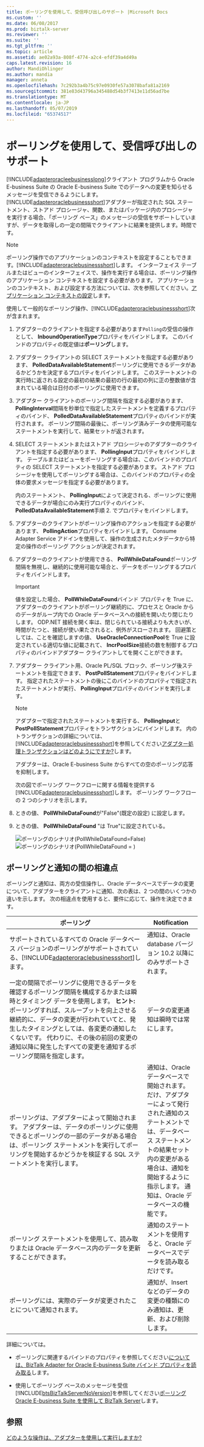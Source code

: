 ```yaml
---
title: ポーリングを使用して、受信呼び出しのサポート |Microsoft Docs
ms.custom: ''
ms.date: 06/08/2017
ms.prod: biztalk-server
ms.reviewer: ''
ms.suite: ''
ms.tgt_pltfrm: ''
ms.topic: article
ms.assetid: ae02a93a-808f-4774-a2c4-efdf39a4d49a
caps.latest.revision: 16
author: MandiOhlinger
ms.author: mandia
manager: anneta
ms.openlocfilehash: 7c292b3a4b75c97e0930fe57a3078bafa81a2169
ms.sourcegitcommit: 381e83d43796a345488d54b3f7413e11d56ad7be
ms.translationtype: MT
ms.contentlocale: ja-JP
ms.lasthandoff: 05/07/2019
ms.locfileid: "65374517"
---
```

# <a name="support-for-inbound-calls-using-polling"></a>ポーリングを使用して、受信呼び出しのサポート
[!INCLUDE[adapteroracleebusinesslong](../../includes/adapteroracleebusinesslong-md.md)]クライアント プログラムから Oracle E-business Suite の Oracle E-business Suite でのデータへの変更を知らせるメッセージを受信できるようにします。 [!INCLUDE[adapteroraclebusinessshort](../../includes/adapteroraclebusinessshort-md.md)]アダプターが指定された SQL ステートメント、ストアド プロシージャ、関数、またはパッケージ内のプロシージャを実行する場合、「ポーリング ベース」のメッセージの受信をサポートしていますが、データを取得しの一定の間隔でクライアントに結果を提供します。時間です。  

> [!NOTE]
>  ポーリング操作でのアプリケーションのコンテキストを設定することもできます。[!INCLUDE[adapteroraclebusinessshort](../../includes/adapteroraclebusinessshort-md.md)]します。 インターフェイス テーブルまたはビューのインターフェイスで、操作を実行する場合は、ポーリング操作のアプリケーション コンテキストを設定する必要があります。 アプリケーションのコンテキスト、および設定する方法については、次を参照してください。[アプリケーション コンテキストの設定](../../adapters-and-accelerators/adapter-oracle-ebs/set-application-context.md)します。  

 使用して一般的なポーリング操作、[!INCLUDE[adapteroraclebusinessshort](../../includes/adapteroraclebusinessshort-md.md)]次が含まれます。  

1. アダプターのクライアントを指定する必要があります`Polling`の受信の操作として、 **InboundOperationType**プロパティをバインドします。 このバインドのプロパティの既定値は**ポーリング**します。  

2. アダプター クライアントの SELECT ステートメントを指定する必要があります、 **PolledDataAvailableStatement**ポーリングに使用できるデータがあるかどうかを決定するプロパティをバインドします。 このステートメントの実行時に返される設定の最初の結果の最初の行の最初の列に正の整数値が含まれている場合は日付のポーリングに使用できます。  

3. アダプター クライアントのポーリング間隔を指定する必要があります、 **PollingInterval**間隔を秒単位で指定したステートメントを定義するプロパティのバインド、 **PolledDataAvailableStatement**プロパティのバインドが実行されます。 ポーリング間隔の最後に、ポーリング済みデータの使用可能なステートメントを実行して、結果セットが返されます。  

4. SELECT ステートメントまたはストアド プロシージャのアダプターのクライアントを指定する必要があります、 **PollingInput**プロパティをバインドします。 テーブルまたはビューをポーリングする場合は、このバインドのプロパティの SELECT ステートメントを指定する必要があります。 ストアド プロシージャを使用してポーリングする場合は、このバインドのプロパティの全体の要求メッセージを指定する必要があります。  

    内のステートメント、 **PollingInput**によって決定される、ポーリングに使用できるデータが場合にのみ実行プロパティのバインド、 **PolledDataAvailableStatement**手順 2. でプロパティをバインドします。  

5. アダプターのクライアントがポーリング操作のアクションを指定する必要があります、 **PollingAction**プロパティをバインドします。 Consume Adapter Service アドインを使用して、操作の生成されたメタデータから特定の操作のポーリング アクションが決定されます。  

6. アダプターのクライアントが使用できる、 **PollWhileDataFound**ポーリング間隔を無視し、継続的に使用可能な場合と、データをポーリングするプロパティをバインドします。  

   > [!IMPORTANT]
   >  値を設定した場合、 **PollWhileDataFound**バインド プロパティを True に、アダプターのクライアントがポーリング継続的に、プロセスと Oracle からのデータがループ内での Oracle データベースへの接続を開いたり閉じたりします。 ODP.NET 接続を開く率は、閉じられている接続よりも大きいが、時間がたつと、接続が使い果たされると、例外がスローされます。 回避策としては、ことを確認しますの値、 **UseOracleConnectionPool**を True に設定されている適切な値に記載されて、 **IncrPoolSize**接続の数を制御するプロパティのバインドアダプター クライアントしてを開くことができます。  

7. アダプター クライアント用、Oracle PL/SQL ブロック、ポーリング後ステートメントを指定できます、 **PostPollStatement**プロパティをバインドします。 指定されたステートメントの後にこのバインドのプロパティで指定されたステートメントが実行、 **PollingInput**プロパティのバインドを実行します。  

   > [!NOTE]
   >  アダプターで指定されたステートメントを実行する、 **PollingInput**と**PostPollStatement**プロパティをトランザクションにバインドします。 内のトランザクションの詳細については、[!INCLUDE[adapteroraclebusinessshort](../../includes/adapteroraclebusinessshort-md.md)]を参照してください[アダプター処理トランザクションはどのようにですか?](https://msdn.microsoft.com/library/dd788428.aspx)します。  

   アダプターは、Oracle E-business Suite からすべての空のポーリング応答を抑制します。  

   次の図でポーリング ワークフローに関する情報を提供する[!INCLUDE[adapteroraclebusinessshort](../../includes/adapteroraclebusinessshort-md.md)]します。 ポーリング ワークフローの 2 つのシナリオを示します。  

8. ときの値、 **PollWhileDataFound**が"False"(既定の設定) に設定します。  

9. ときの値、 **PollWhileDataFound** "は True"に設定されている。  

   ![ポーリングのシナリオ&#40;PollWhileDataFound&#61;False&#41;](../../adapters-and-accelerators/adapter-oracle-ebs/media/e5f00f4c-cc76-4e8b-9991-b4471f9d4865.gif "e5f00f4c-cc76-4e8b-9991-b4471f9d4865") ![ポーリングのシナリオ&#40;PollWhileDataFound &#61; &#41; ](../../adapters-and-accelerators/adapter-oracle-ebs/media/ebecf64c-a770-4525-9c75-62fdb71e1fb1.gif "ebecf64c-a770-4525-9c75-62fdb71e1fb1")  

## <a name="differences-between-polling-and-notification"></a>ポーリングと通知の間の相違点  
 ポーリングと通知は、両方の受信操作し、Oracle データベースでデータの変更について、アダプターをクライアントに通知、次の表は、2 つの間のいくつかの違いを示します。 次の相違点を使用すると、要件に応じて、操作を決定できます。  


|                                                                                                                                                                                                                                                      ポーリング                                                                                                                                                                                                                                                      |                                                                                                                              Notification                                                                                                                               |
|-------------------------------------------------------------------------------------------------------------------------------------------------------------------------------------------------------------------------------------------------------------------------------------------------------------------------------------------------------------------------------------------------------------------------------------------------------------------------------------------------------------------|-------------------------------------------------------------------------------------------------------------------------------------------------------------------------------------------------------------------------------------------------------------------------|
|                                                                                                                                                                   サポートされているすべての Oracle データベース バージョンのポーリングがサポートされている、[!INCLUDE[adapteroraclebusinessshort](../../includes/adapteroraclebusinessshort-md.md)]します。                                                                                                                                                                    |                                                                                               通知は、Oracle database バージョン 10.2 以降にのみサポートされます。                                                                                               |
| 一定の間隔でポーリングに使用できるデータを確認するポーリング間隔を構成するかまたは瞬時とタイミング データを使用します。 **ヒント:** ポーリングすれば、スループットを向上させる継続的に、データの変更が行われていてと、発生したタイミングとしては、各変更の通知したくないです。 代わりに、その後の前回の変更の通知以降に発生したすべての変更を通知するポーリング間隔を指定します。 |                                                                                                          データの変更通知は瞬時では常にします。                                                                                                          |
|                                                                                                                                         ポーリングは、アダプターによって開始されます。 アダプターは、データのポーリングに使用できるとポーリングの一部のデータがある場合は、ポーリング ステートメントを実行してポーリングを開始するかどうかを検証する SQL ステートメントを実行します。                                                                                                                                         | 通知は、Oracle データベースで開始されます。 だけ、アダプターによって発行された通知のステートメントでは、データベース ステートメントの結果セット内の変更がある場合は、通知を開始するように指示します。 通知は、Oracle データベースの機能です。 |
|                                                                                                                                                                                                                 ポーリング ステートメントを使用して、読み取りまたは Oracle データベース内のデータを更新することができます。                                                                                                                                                                                                                  |                                                                                             通知のステートメントを使用すると、Oracle データベースでデータを読み取るだけです。                                                                                             |
|                                                                                                                                                                                                                            ポーリングには、実際のデータが変更されたことについて通知されます。                                                                                                                                                                                                                            |                                                                                   通知が、Insert などのデータの変更の種類にのみ通知は、更新、および削除します。                                                                                    |

 詳細については。  

- ポーリングに関連するバインドのプロパティを参照してください[については、BizTalk Adapter for Oracle E-business Suite バインド プロパティを読み取る](../../adapters-and-accelerators/adapter-oracle-ebs/read-about-the-biztalk-adapter-for-oracle-e-business-suite-binding-properties.md)します。  

- 使用してポーリング ベースのメッセージを受信[!INCLUDE[btsBizTalkServerNoVersion](../../includes/btsbiztalkservernoversion-md.md)]を参照してください[ポーリング Oracle E-business Suite を使用して BizTalk Server](../../adapters-and-accelerators/adapter-oracle-ebs/poll-oracle-e-business-suite-using-biztalk-server.md)します。  

## <a name="see-also"></a>参照  
 [どのような操作は、アダプターを使用して実行しますか?](https://msdn.microsoft.com/library/cc185219(v=bts.10).aspx)